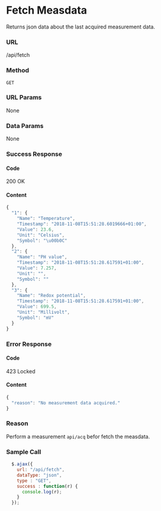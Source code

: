# Fetch Measdata

Returns json data about the last acquired measurement data.

### URL

/api/fetch

### Method

`GET`
  
### URL Params

None

### Data Params

None

### Success Response

#### Code
200 OK

#### Content 
```javascript
{
  "1": {
    "Name": "Temperature",
    "Timestamp": "2018-11-08T15:51:28.6019666+01:00",
    "Value": 23.6,
    "Unit": "Celsius",
    "Symbol": "\u00b0C"
  },
  "2": {
    "Name": "PH value",
    "Timestamp": "2018-11-08T15:51:28.617591+01:00",
    "Value": 7.257,
    "Unit": "",
    "Symbol": ""
  },
  "3": {
    "Name": "Redox potential",
    "Timestamp": "2018-11-08T15:51:28.617591+01:00",
    "Value": 699.5,
    "Unit": "Millivolt",
    "Symbol": "mV"
  }
}
```
 
### Error Response

#### Code
423 Locked

#### Content 
```javascript
{
  "reason": "No measurement data acquired."
}
```

### Reason
Perform a measurement `api/acq` befor fetch the measdata.

### Sample Call
  ```javascript
    $.ajax({
      url: "/api/fetch",
      dataType: "json",
      type : "GET",
      success : function(r) {
        console.log(r);
      }
    });
  ```